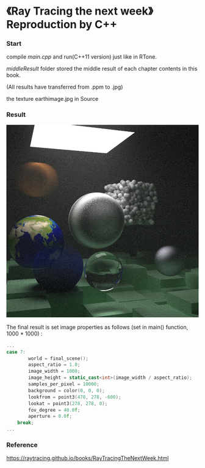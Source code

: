 # 《Ray Tracing the next week》 Reproduction by C++

### Start

compile *main.cpp* and run(C++11 version) just like in RTone.

*middleResult* folder stored the middle result of each chapter contents in this book.

(All results have transferred from .ppm to .jpg)

the texture earthimage.jpg in Source

### Result

![1](./FinalResult/demo.jpg)



 The final result is set image properties as follows  (set in main() function, 1000 * 1000)  :

```c++
...
case 7:
		world = final_scene();
		aspect_ratio = 1.0;
		image_width = 1000;
		image_height = static_cast<int>(image_width / aspect_ratio);
		samples_per_pixel = 10000;
		background = color(0, 0, 0);
		lookfrom = point3(478, 278, -600);
		lookat = point3(278, 278, 0);
		fov_degree = 40.0f;
		aperture = 0.0f;
	break;
...
```



### Reference

https://raytracing.github.io/books/RayTracingTheNextWeek.html

